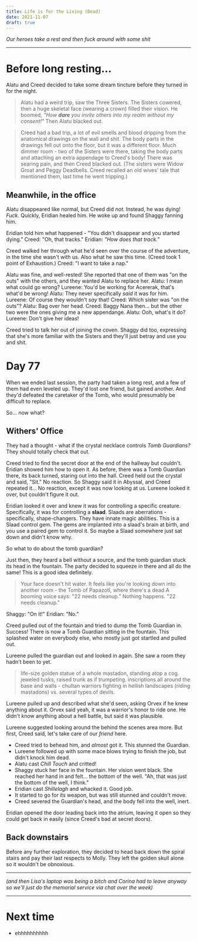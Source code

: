 ```yaml
---
title: Life is for the Living (Dead)
date: 2021-11-07
draft: true
---
```

*Our heroes take a rest and then fuck around with some shit*

-----

# Before long resting...

Alatu and Creed decided to take some dream tincture before they turned in for the night.

> Alatu had a weird trip, saw the Three Sisters.
> The Sisters cowered, then a huge skeletal face (wearing a crown) filled their vision.
> He boomed, *"How **dare** you invite others into my realm without my consent!"*
> Then Alatu blacked out.

> Creed had a bad trip, a lot of evil smells and blood dripping from the anatomical drawings on the wall and shit.
> The body parts in the drawings fell out onto the floor, but it was a different floor.
> Much dimmer room - two of the Sisters were there, taking the body parts and attaching an extra appendage to Creed's body!
> There was searing pain, and then Creed blacked out.
> (The sisters were Widow Groat and Peggy Deadbells. Creed recalled an old wives' tale that mentioned them, last time he went tripping.)

## Meanwhile, in the office

Alatu disappeared like normal, but Creed did *not*. Instead, he was dying! *Fuck.*
Quickly, Eridian healed him.
He woke up and found Shaggy fanning him.

Eridian told him what happened - "You didn't disappear and you started dying."
Creed: "Oh, that tracks."
Eridian: *"How does that track."*

Creed walked her through what he'd seen over the course of the adventure, in the time she wasn't with us. Also what he saw this time.
(Creed took 1 point of Exhaustion.)
Creed: "I want to take a nap."

Alatu was fine, and well-rested!
She reported that one of them was "on the outs" with the others, and they wanted Alatu to replace her.
Alatu: I mean what could go wrong?
Lureene: You'd be working for Acererak, that's what'd be wrong!
Alatu: They never specifically *said* it was for him.
Lureene: Of course they wouldn't *say* that!
Creed: Which sister was "on the outs"?
Alatu: Bag over her head.
Creed: Baggy Nana then... but the other two were the ones giving me a new appendange.
Alatu: Ooh, what's it do?
Lureene: Don't give her ideas!

Creed tried to talk her out of joining the coven.
Shaggy did too, expressing that she's more familiar with the Sisters and they'll just betray and use you and shit.


# Day 77

<!-- Lureene has 10 rations and 63 doses of bug repellant salve remaining. -->

When we ended last session, the party had taken a long rest, and a few of them had even leveled up. They'd lost one friend, but gained another. And they'd defeated the caretaker of the Tomb, who would presumably be difficult to replace.

So... now what?

## Withers' Office

They had a thought - what if the crystal necklace controls *Tomb Guardians?* They should totally check that out.

Creed tried to find the secret door at the end of the hallway but couldn't. Eridian showed him how to open it. As before, there was a Tomb Guardian there, its back turned, staring out into the hall.
Creed held out the crystal and said, "Sit."
  No reaction.
So Shaggy said it in Abyssal, and Creed repeated it...
  No reaction, except it was now looking at us.
Lureene looked it over, but couldn't figure it out.

Eridian looked it over and knew it was for controlling a specific creature.
Specifically, it was for controlling a **slaad**.
  Slaads are aberrations - specifically, shape-changers.
  They have innate magic abilities.
  This is a Slaad control gem.
  The gems are implanted into a slaad's brain at birth, and you use a paired gem to control it.
So maybe a Slaad somewhere just sat down and didn't know why.

So what to do about the tomb guardian?

Just then, they heard a bell without a source, and the tomb guardian stuck its head in the fountain.
The party decided to squeeze in there and all do the same! This is a good idea definitely.

> Your face doesn't hit water. It feels like you're looking down into another room - the Tomb of Papazotl, where there's a dead 
> A booming voice says: "22 needs cleanup."
> Nothing happens.
> "22 needs cleanup."

Shaggy: "On it!"
Eridian: "No."

Creed pulled out of the fountain and tried to dump the Tomb Guardian in. Success! There is now a Tomb Guardian sitting in the fountain.
This splashed water on everybody else, who mostly just got startled and pulled out.

Lureene pulled the guardian out and looked in again. She saw a room they hadn't been to yet.

> life-size golden statue of a whole mastadon, standing atop a cog.
> jeweled tusks, raised trunk as if trumpeting.
> inscriptions all around the base and walls - chultan warriors fighting in hellish landscapes (riding mastadons) vs. several types of devils.

Lureene pulled up and described what she'd seen, asking Orvex if he knew anything about it.
Orvex said yeah, it was a warrior's honor to ride one.
He didn't know anything about a hell battle, but said it was plausible.

Lureene suggested looking around the behind the scenes area more.
But first, Creed said, let's take care of our *friend* here.

- Creed tried to behead him, and *almost* got it. This stunned the Guardian.
- Lureene followed up with some mace blows trying to finish the job, but didn't knock him dead.
- Alatu cast *Chill Touch* and critted!
- Shaggy stuck her face in the fountain. Her vision went black.
  She reached her hand in and felt... the bottom of the well.
  "Ah, that was just the bottom of the well, I think."
- Eridian cast *Shillelagh* and whacked it. Good job.
- It started to go for its weapon, but was still stunned and couldn't move.
- Creed severed the Guardian's head, and the body fell into the well, inert.

Eridian opened the door leading back into the atrium, leaving it open so they could get back in easily (since Creed's bad at secret doors).

## Back downstairs

Before any further exploration, they decided to head back down the spiral stairs and pay their last respects to Molly.
They left the golden skull alone so it wouldn't be obnoxious.

-----

*(and then Lisa's laptop was being a bitch and Corina had to leave anyway so we'll just do the memorial service via chat over the week)*

-----

# Next time

- ehhhhhhhhhh
